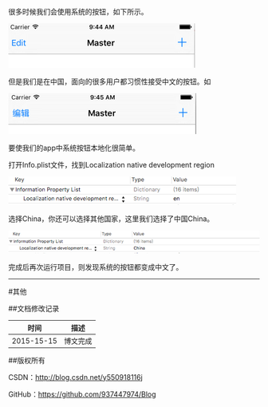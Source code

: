 很多时候我们会使用系统的按钮，如下所示。

![](https://raw.githubusercontent.com/937447974/Blog/master/Resources/2015121501.png)

但是我们是在中国，面向的很多用户都习惯性接受中文的按钮。如

![](https://raw.githubusercontent.com/937447974/Blog/master/Resources/2015121502.png)

要使我们的app中系统按钮本地化很简单。

打开Info.plist文件，找到Localization native development region

![](https://raw.githubusercontent.com/937447974/Blog/master/Resources/2015121503.png)

选择China，你还可以选择其他国家，这里我们选择了中国China。

![](https://raw.githubusercontent.com/937447974/Blog/master/Resources/2015121504.png)

完成后再次运行项目，则发现系统的按钮都变成中文了。
&#160;

----------

#其他

##文档修改记录

| 时间 | 描述 |
| ---- | ---- |
| 2015-15-15 | 博文完成 |

##版权所有

CSDN：http://blog.csdn.net/y550918116j

GitHub：https://github.com/937447974/Blog